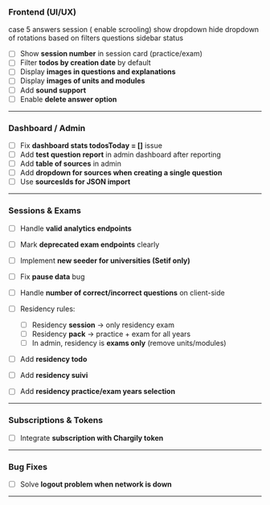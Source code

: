     
### Frontend (UI/UX)
case 5 answers session ( enable scrooling)
show dropdown hide dropdown of rotations based on filters
questions sidebar status
* [ ] Show **session number** in session card (practice/exam)
* [ ] Filter **todos by creation date** by default
* [ ] Display **images in questions and explanations**
* [ ] Display **images of units and modules**
* [ ] Add **sound support**
* [ ] Enable **delete answer option**

---

### Dashboard / Admin

* [ ] Fix **dashboard stats todosToday = \[]** issue
* [ ] Add **test question report** in admin dashboard after reporting
* [ ] Add **table of sources** in admin
* [ ] Add **dropdown for sources when creating a single question**
* [ ] Use **sourcesIds for JSON import**

---

### Sessions & Exams

* [ ] Handle **valid analytics endpoints**
* [ ] Mark **deprecated exam endpoints** clearly
* [ ] Implement **new seeder for universities (Setif only)**
* [ ] Fix **pause data** bug
* [ ] Handle **number of correct/incorrect questions** on client-side
* [ ] Residency rules:

  * [ ] Residency **session** → only residency exam
  * [ ] Residency **pack** → practice + exam for all years
  * [ ] In admin, residency is **exams only** (remove units/modules)
* [ ] Add **residency todo**
* [ ] Add **residency suivi**
* [ ] Add **residency practice/exam years selection**

---

### Subscriptions & Tokens

* [ ] Integrate **subscription with Chargily token**

---

### Bug Fixes

* [ ] Solve **logout problem when network is down**

---